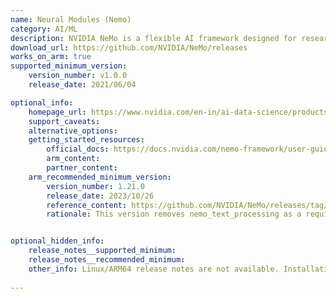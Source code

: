 ```yaml
---
name: Neural Modules (Nemo)
category: AI/ML
description: NVIDIA NeMo is a flexible AI framework designed for researchers and developers to build and fine-tune models in areas like language, speech, and vision.
download_url: https://github.com/NVIDIA/NeMo/releases
works_on_arm: true
supported_minimum_version:
    version_number: v1.0.0
    release_date: 2021/06/04

optional_info:
    homepage_url: https://www.nvidia.com/en-in/ai-data-science/products/nemo/
    support_caveats:
    alternative_options:
    getting_started_resources:
        official_docs: https://docs.nvidia.com/nemo-framework/user-guide/latest/getting-started.html
        arm_content:
        partner_content:
    arm_recommended_minimum_version:
        version_number: 1.21.0
        release_date: 2023/10/26
        reference_content: https://github.com/NVIDIA/NeMo/releases/tag/v1.21.0
        rationale: This version removes nemo_text_processing as a requirement on ARM, since some scripts used to fail on ARM due to missing nemo_text_processing.


optional_hidden_info:
    release_notes__supported_minimum:
    release_notes__recommended_minimum:
    other_info: Linux/ARM64 release notes are not available. Installation and testing are done manually using the released tar [file](https://github.com/NVIDIA/NeMo/releases/tag/v1.1.0).
 
---
```

